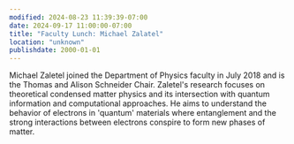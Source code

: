 ```yaml
---
modified: 2024-08-23 11:39:39-07:00
date: 2024-09-17 11:00:00-07:00
title: "Faculty Lunch: Michael Zalatel"
location: "unknown"
publishdate: 2000-01-01
---
```




<span>Michael Zaletel joined the Department of Physics faculty in July 2018 and is the Thomas and Alison Schneider Chair. Zaletel's research focuses on theoretical condensed matter physics and its intersection with quantum information and computational approaches. He aims to understand the behavior of electrons in 'quantum' materials where entanglement and the strong interactions between electrons conspire to form new phases of matter. </span>